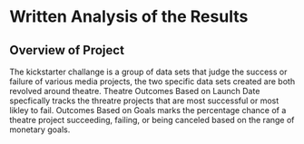 # Written Analysis of the Results
## Overview of Project
  The kickstarter challange is a group of data sets that judge the success or failure of various media projects, the two specific data sets created are both revolved around theatre. Theatre Outcomes Based on Launch Date specfically tracks the threatre projects that are most successful or most likley to fail. Outcomes Based on Goals marks the percentage chance of a theatre project succeeding, failing, or being canceled based on the range of monetary goals. 

